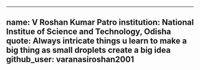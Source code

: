 
---
name: V Roshan Kumar Patro
institution: National Institue of Science and Technology, Odisha
quote: Always intricate things u learn to make a big thing as small droplets create a big idea
github_user: varanasiroshan2001
---
